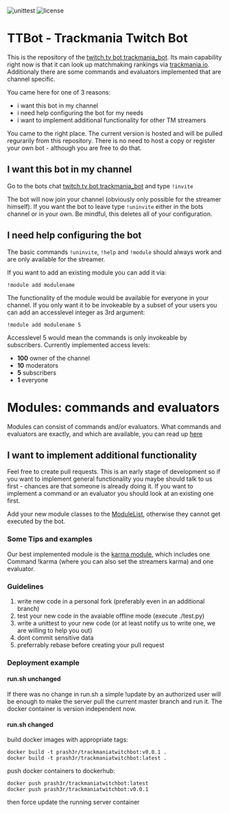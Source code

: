 ![unittest](https://github.com/prash3r/TrackmaniaTwitchBot/actions/workflows/unittest.yml/badge.svg)
![license](https://img.shields.io/github/license/prash3r/TrackmaniaTwitchBot)

# TTBot - Trackmania Twitch Bot
This is the repository of the [twitch.tv bot trackmania_bot](https://www.twitch.tv/trackmania_bot). Its main capability right now is that it can look up matchmaking rankings via [trackmania.io](https://trackmania.io/#/players). Additionaly there are some commands and evaluators implemented that are channel specific.

You came here for one of 3 reasons:
 - i want this bot in my channel
 - i need help configuring the bot for my needs
 - i want to implement additional functionality for other TM streamers

You came to the right place. The current version is hosted and will be pulled regurarily from this repository. There is no need to host a copy or register your own bot - although you are free to do that. 

## I want this bot in my channel
Go to the bots chat [twitch.tv bot trackmania_bot](https://www.twitch.tv/trackmania_bot) and type `!invite`

The bot will now join your channel (obviously only possible for the streamer himself). If you want the bot to leave type `!uninvite` either in the bots channel or in your own. Be mindful, this deletes all of your configuration.

## I need help configuring the bot
The basic commands `!uninvite`, `!help` and `!module` should always work and are only available for the streamer.

If you want to add an existing module you can add it via:

    !module add modulename

The functionality of the module would be available for everyone in your channel. If you only want it to be invokeable by a subset of your users you can add an accesslevel integer as 3rd argument:

    !module add modulename 5

Accesslevel 5 would mean the commands is only invokeable by subscribers.
Currently implemented access levels:

 - **100** owner of the channel
 - **10** moderators
 - **5** subscribers
 - **1** everyone

# Modules: commands and evaluators
Modules can consist of commands and/or evaluators. What commands and evaluators are exactly, and which are available, you can read up [here](https://github.com/Prash3r/TrackmaniaTwitchBot/tree/master/TTBot/module)

## I want to implement additional functionality
Feel free to create pull requests. This is an early stage of development so if you want to implement general functionality you maybe should talk to us first - chances are that someone is already doing it. If you want to implement a command or an evaluator you should look at an existing one first.

Add your new module classes to the [ModuleList](https://github.com/Prash3r/TrackmaniaTwitchBot/tree/master/TTBot/module/ModuleList.py), otherwise they cannot get executed by the bot.

### Some Tips and examples
Our best implemented module is the [karma module](https://github.com/Prash3r/TrackmaniaTwitchBot/tree/master/TTBot/module/karma), which includes one Command !karma (where you can also set the streamers karma) and one evaluator.

### Guidelines
 1. write new code in a personal fork (preferably even in an additional branch)
 2. test your new code in the avaiable offline mode (execute ./test.py)
 3. write a unittest to your new code (or at least notify us to write one, we are willing to help you out)
 4. dont commit sensitive data
 5. preferrably rebase before creating your pull request

### Deployment example
#### run.sh unchanged
If there was no change in run.sh a simple
    !update
by an authorized user will be enough to make the server pull the current master branch and run it. The docker container is version independent now.

#### run.sh changed
build docker images with appropriate tags:

    docker build -t prash3r/trackmaniatwitchbot:v0.0.1 .
    docker build -t prash3r/trackmaniatwitchbot:latest .

push docker containers to dockerhub:

    docker push prash3r/trackmaniatwitchbot:latest
	docker push prash3r/trackmaniatwitchbot:v0.0.1

then force update the running server container